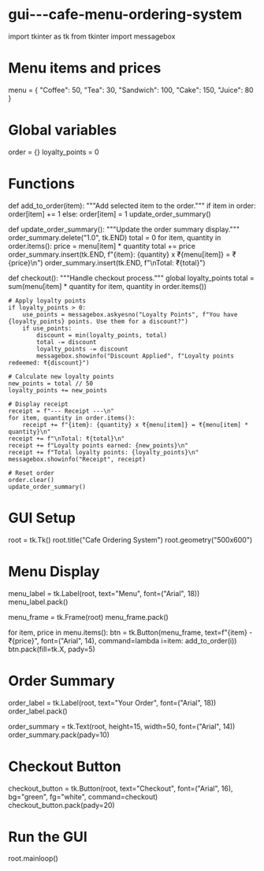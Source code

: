 # gui---cafe-menu-ordering-system
import tkinter as tk
from tkinter import messagebox

# Menu items and prices
menu = {
    "Coffee": 50,
    "Tea": 30,
    "Sandwich": 100,
    "Cake": 150,
    "Juice": 80
}

# Global variables
order = {}
loyalty_points = 0


# Functions
def add_to_order(item):
    """Add selected item to the order."""
    if item in order:
        order[item] += 1
    else:
        order[item] = 1
    update_order_summary()


def update_order_summary():
    """Update the order summary display."""
    order_summary.delete("1.0", tk.END)
    total = 0
    for item, quantity in order.items():
        price = menu[item] * quantity
        total += price
        order_summary.insert(tk.END, f"{item}: {quantity} x ₹{menu[item]} = ₹{price}\n")
    order_summary.insert(tk.END, f"\nTotal: ₹{total}")


def checkout():
    """Handle checkout process."""
    global loyalty_points
    total = sum(menu[item] * quantity for item, quantity in order.items())
    
    # Apply loyalty points
    if loyalty_points > 0:
        use_points = messagebox.askyesno("Loyalty Points", f"You have {loyalty_points} points. Use them for a discount?")
        if use_points:
            discount = min(loyalty_points, total)
            total -= discount
            loyalty_points -= discount
            messagebox.showinfo("Discount Applied", f"Loyalty points redeemed: ₹{discount}")
    
    # Calculate new loyalty points
    new_points = total // 50
    loyalty_points += new_points
    
    # Display receipt
    receipt = f"--- Receipt ---\n"
    for item, quantity in order.items():
        receipt += f"{item}: {quantity} x ₹{menu[item]} = ₹{menu[item] * quantity}\n"
    receipt += f"\nTotal: ₹{total}\n"
    receipt += f"Loyalty points earned: {new_points}\n"
    receipt += f"Total loyalty points: {loyalty_points}\n"
    messagebox.showinfo("Receipt", receipt)
    
    # Reset order
    order.clear()
    update_order_summary()


# GUI Setup
root = tk.Tk()
root.title("Cafe Ordering System")
root.geometry("500x600")

# Menu Display
menu_label = tk.Label(root, text="Menu", font=("Arial", 18))
menu_label.pack()

menu_frame = tk.Frame(root)
menu_frame.pack()

for item, price in menu.items():
    btn = tk.Button(menu_frame, text=f"{item} - ₹{price}", font=("Arial", 14), 
                    command=lambda i=item: add_to_order(i))
    btn.pack(fill=tk.X, pady=5)

# Order Summary
order_label = tk.Label(root, text="Your Order", font=("Arial", 18))
order_label.pack()

order_summary = tk.Text(root, height=15, width=50, font=("Arial", 14))
order_summary.pack(pady=10)

# Checkout Button
checkout_button = tk.Button(root, text="Checkout", font=("Arial", 16), bg="green", fg="white", command=checkout)
checkout_button.pack(pady=20)

# Run the GUI
root.mainloop()
